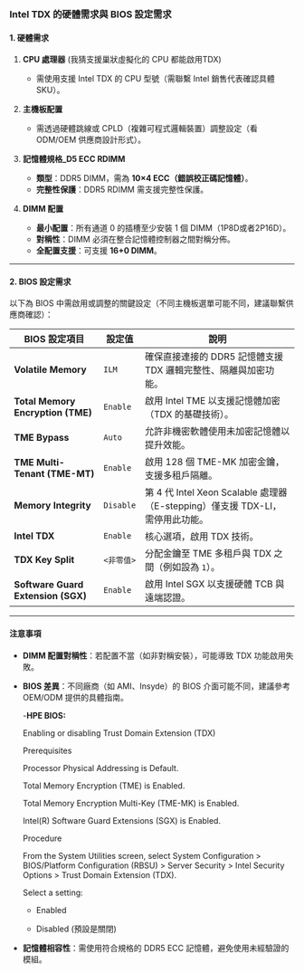 ### Intel TDX 的硬體需求與 BIOS 設定需求

#### **1. 硬體需求**
1. **CPU 處理器**  (我猜支援巢狀虛擬化的 CPU 都能啟用TDX)
   - 需使用支援 Intel TDX 的 CPU 型號（需聯繫 Intel 銷售代表確認具體 SKU）。

2. **主機板配置**  
   - 需透過硬體跳線或 CPLD（複雜可程式邏輯裝置）調整設定（看 ODM/OEM 供應商設計形式）。

3. **記憶體規格_D5 ECC RDIMM**  
   - **類型**：DDR5 DIMM，需為 **10×4 ECC（錯誤校正碼記憶體）**。  
   - **完整性保護**：DDR5 RDIMM 需支援完整性保護。

4. **DIMM 配置**  
   - **最小配置**：所有通道 0 的插槽至少安裝 1 個 DIMM（1P8D或者2P16D）。  
   - **對稱性**：DIMM 必須在整合記憶體控制器之間對稱分佈。  
   - **全配置支援**：可支援 **16+0 DIMM**。

---

#### **2. BIOS 設定需求**
以下為 BIOS 中需啟用或調整的關鍵設定（不同主機板選單可能不同，建議聯繫供應商確認）：

| **BIOS 設定項目**               | **設定值**                     | **說明**                                                                 |
|-------------------------------|------------------------------|-------------------------------------------------------------------------|
| **Volatile Memory**           | `ILM`                        | 確保直接連接的 DDR5 記憶體支援 TDX 邏輯完整性、隔離與加密功能。                         |
| **Total Memory Encryption (TME)** | `Enable`                    | 啟用 Intel TME 以支援記憶體加密（TDX 的基礎技術）。                               |
| **TME Bypass**                | `Auto`                       | 允許非機密軟體使用未加密記憶體以提升效能。                                          |
| **TME Multi-Tenant (TME-MT)** | `Enable`                    | 啟用 128 個 TME-MK 加密金鑰，支援多租戶隔離。                                   |
| **Memory Integrity**          | `Disable`                    | 第 4 代 Intel Xeon Scalable 處理器（E-stepping）僅支援 TDX-LI，需停用此功能。    |
| **Intel TDX**                 | `Enable`                     | 核心選項，啟用 TDX 技術。                                                 |
| **TDX Key Split**             | `<非零值>`                   | 分配金鑰至 TME 多租戶與 TDX 之間（例如設為 `1`）。                               |
| **Software Guard Extension (SGX)** | `Enable`                 | 啟用 Intel SGX 以支援硬體 TCB 與遠端認證。                                   |

---

#### **注意事項**
- **DIMM 配置對稱性**：若配置不當（如非對稱安裝），可能導致 TDX 功能啟用失敗。  
- **BIOS 差異**：不同廠商（如 AMI、Insyde）的 BIOS 介面可能不同，建議參考 OEM/ODM 提供的具體指南。

  -**HPE BIOS:**
  
  Enabling or disabling Trust Domain Extension (TDX)
  
  Prerequisites
  
  Processor Physical Addressing is Default.
  
  Total Memory Encryption (TME) is Enabled.
  
  Total Memory Encryption Multi-Key (TME-MK) is Enabled.
  
  Intel(R) Software Guard Extensions (SGX) is Enabled.
  

    Procedure
  
    From the System Utilities screen, select System Configuration > BIOS/Platform Configuration (RBSU) > Server Security > Intel Security Options > Trust Domain Extension (TDX).
  
    Select a setting:
    * Enabled
  
    * Disabled (預設是關閉)

    

- **記憶體相容性**：需使用符合規格的 DDR5 ECC 記憶體，避免使用未經驗證的模組。  



